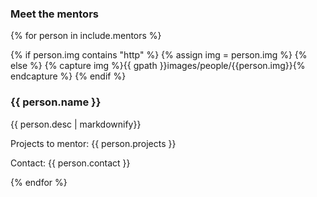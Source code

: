 <div id="meet-the-mentors">
<h3>Meet the mentors</h3>
<div id="accordion" class="gsoc-accordion">

{% for person in include.mentors %}

{% if person.img contains "http" %}
  {% assign img = person.img %}
{% else %}
  {% capture img %}{{ gpath }}images/people/{{person.img}}{% endcapture %}
{% endif %}

<h3> {{ person.name }}</h3>
<div>
     <a href="{{ person.url}}" target="_blank">
         <img class="lazy mentor-img" data-original="{{ img }}"  />
     </a>
     <div class="gsoc-mentor-right">
     	{{ person.desc | markdownify}}
     	<p>
     	Projects to mentor: {{ person.projects }}
     	</p>
     	<p>
     	Contact: {{ person.contact }}
     	</p>
     </div>
</p>
</div>

{% endfor %}

</div>
</div>

<script>
document.addEventListener("DOMContentLoaded", function() {
    $("#accordion").accordion({
        active: false,
        collapsible: true,
        autoHeight: false,
        heightStyle: "content",
    });
});
</script>
